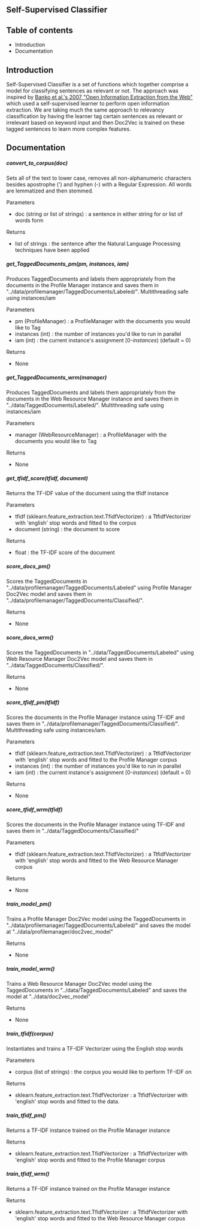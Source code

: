 **Self-Supervised Classifier**
----------------------

## Table of contents
* Introduction
* Documentation

## Introduction

Self-Supervised Classifier is a set of functions which together comprise a model for classifying sentences as relevant or not. The approach was inspired by [Banko et al.'s 2007 "Open Information Extraction from the Web"](https://www.aaai.org/Papers/IJCAI/2007/IJCAI07-429.pdf) which used a self-supervised learner to perform open information extraction. We are taking much the same approach to relevancy classification by having the learner tag certain sentences as relevant or irrelevant based on keyword input and then Doc2Vec is trained on these tagged sentences to learn more complex features.

## Documentation

##### convert_to_corpus(doc)

Sets all of the text to lower case, removes all non-alphanumeric characters besides apostrophe (') and hyphen (-) with a Regular Expression. All words are lemmatized and then stemmed.

Parameters
* doc (string or list of strings) : a sentence in either string for or list of words form

Returns
* list of strings : the sentence after the Natural Language Processing techniques have been applied

##### get_TaggedDocuments_pm(pm, instances, iam)

Produces TaggedDocuments and labels them appropriately from the documents in the Profile Manager instance and saves them in "../data/profilemanager/TaggedDocuments/Labeled/". Multithreading safe using instances/iam

Parameters
* pm (ProfileManager) : a ProfileManager with the documents you would like to Tag
* instances (int) : the number of instances you'd like to run in parallel
* iam (int) : the current instance's assignment [0-*instances*) (default = 0)

Returns
* None

##### get_TaggedDocuments_wrm(manager)

Produces TaggedDocuments and labels them appropriately from the documents in the Web Resource Manager instance and saves them in "../data/TaggedDocuments/Labeled/". Multithreading safe using instances/iam

Parameters
* manager (WebResourceManager) : a ProfileManager with the documents you would like to Tag

Returns
* None

##### get_tfidf_score(tfidf, document)

Returns the TF-IDF value of the document using the tfidf instance

Parameters
* tfidf (sklearn.feature_extraction.text.TfidfVectorizer) : a TtfidfVectorizer with 'english' stop words and fitted to the corpus
* document (string) : the document to score

Returns
* float : the TF-IDF score of the document

##### score_docs_pm()

Scores the TaggedDocuments in "../data/profilemanager/TaggedDocuments/Labeled" using Profile Manager Doc2Vec model and saves them in "../data/profilemanager/TaggedDocuments/Classified/".

Returns
* None

##### score_docs_wrm()

Scores the TaggedDocuments in "../data/TaggedDocuments/Labeled" using Web Resource Manager Doc2Vec model and saves them in "../data/TaggedDocuments/Classified/".

Returns
* None

##### score_tfidf_pm(tfidf)

Scores the documents in the Profile Manager instance using TF-IDF and saves them in "../data/profilemanager/TaggedDocuments/Classified/". Multithreading safe using instances/iam.

Parameters
* tfidf (sklearn.feature_extraction.text.TfidfVectorizer) : a TtfidfVectorizer with 'english' stop words and fitted to the Profile Manager corpus
* instances (int) : the number of instances you'd like to run in parallel
* iam (int) : the current instance's assignment [0-*instances*) (default = 0)

Returns
* None

##### score_tfidf_wrm(tfidf)

Scores the documents in the Profile Manager instance using TF-IDF and saves them in "../data/TaggedDocuments/Classified/"

Parameters
* tfidf (sklearn.feature_extraction.text.TfidfVectorizer) : a TtfidfVectorizer with 'english' stop words and fitted to the Web Resource Manager corpus

Returns
* None

##### train_model_pm()

Trains a Profile Manager Doc2Vec model using the TaggedDocuments in "../data/profilemanager/TaggedDocuments/Labeled/" and saves the model at "../data/profilemanager/doc2vec_model"

Returns
* None

##### train_model_wrm()

Trains a Web Resource Manager Doc2Vec model using the TaggedDocuments in "../data/TaggedDocuments/Labeled" and saves the model at "../data/doc2vec_model"

Returns
* None

##### train_tfidf(corpus)

Instantiates and trains a TF-IDF Vectorizer using the English stop words

Parameters
* corpus (list of strings) : the corpus you would like to perform TF-IDF on

Returns
* sklearn.feature_extraction.text.TfidfVectorizer : a TtfidfVectorizer with 'english' stop words and fitted to the data.

##### train_tfidf_pm()

Returns a TF-IDF instance trained on the Profile Manager instance

Returns
* sklearn.feature_extraction.text.TfidfVectorizer : a TtfidfVectorizer with 'english' stop words and fitted to the Profile Manager corpus

##### train_tfidf_wrm()

Returns a TF-IDF instance trained on the Profile Manager instance

Returns
* sklearn.feature_extraction.text.TfidfVectorizer : a TtfidfVectorizer with 'english' stop words and fitted to the Web Resource Manager corpus
